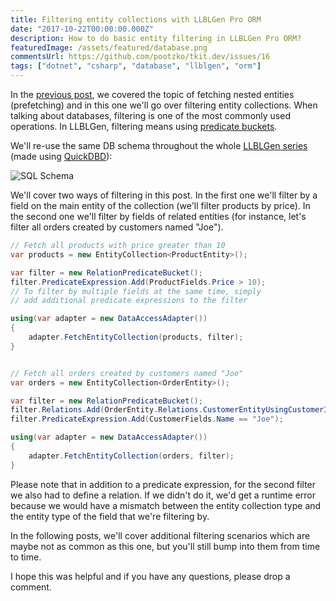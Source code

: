 ```yaml
---
title: Filtering entity collections with LLBLGen Pro ORM
date: "2017-10-22T00:00:00.000Z"
description: How to do basic entity filtering in LLBLGen Pro ORM?
featuredImage: /assets/featured/database.png
commentsUrl: https://github.com/pootzko/tkit.dev/issues/16
tags: ["dotnet", "csharp", "database", "llblgen", "orm"]
---
```


In the [previous post](/2017/10/22/fetching-nested-entities-with-llblgen-pro-orm/), we covered the topic of fetching nested entities (prefetching) and in this one we'll go over filtering entity collections. When talking about databases, filtering is one of the most commonly used operations. In LLBLGen, filtering means using [predicate buckets](https://www.llblgen.com/documentation/5.3/LLBLGen%20Pro%20RTF/Using%20the%20generated%20code/Filtering%20and%20Sorting/gencode_filteringbasics.htm).

We'll re-use the same DB schema throughout the whole [LLBLGen series](/2017/10/23/llblgen-pro-basics/) (made using [QuickDBD](https://www.quickdatabasediagrams.com/)):

![SQL Schema](sql-schema.jpg)

We'll cover two ways of filtering in this post. In the first one we'll filter by a field on the main entity of the collection (we'll filter products by price). In the second one we'll filter by fields of related entities (for instance, let's filter all orders created by customers named "Joe").

```cs
// Fetch all products with price greater than 10
var products = new EntityCollection<ProductEntity>();

var filter = new RelationPredicateBucket();
filter.PredicateExpression.Add(ProductFields.Price > 10);
// To filter by multiple fields at the same time, simply
// add additional predicate expressions to the filter

using(var adapter = new DataAccessAdapter())
{
    adapter.FetchEntityCollection(products, filter);
}


// Fetch all orders created by customers named "Joe"
var orders = new EntityCollection<OrderEntity>();

var filter = new RelationPredicateBucket();
filter.Relations.Add(OrderEntity.Relations.CustomerEntityUsingCustomerId);
filter.PredicateExpression.Add(CustomerFields.Name == "Joe");

using(var adapter = new DataAccessAdapter())
{
    adapter.FetchEntityCollection(orders, filter);
}
```

Please note that in addition to a predicate expression, for the second filter we also had to define a relation. If we didn't do it, we'd get a runtime error because we would have a mismatch between the entity collection type and the entity type of the field that we're filtering by.

In the following posts, we'll cover additional filtering scenarios which are maybe not as common as this one, but you'll still bump into them from time to time.

I hope this was helpful and if you have any questions, please drop a comment.

